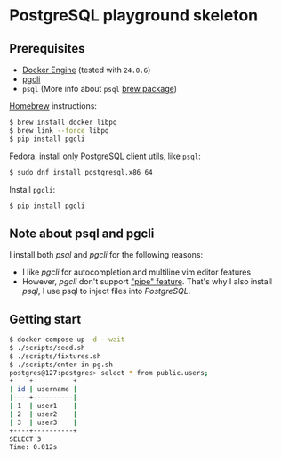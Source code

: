 # PostgreSQL playground skeleton

## Prerequisites

- [Docker Engine](https://docs.docker.com/engine/) (tested with `24.0.6`)
- [pgcli](https://www.pgcli.com/)
- `psql` (More info about `psql` [brew package](https://stackoverflow.com/a/49689589/261061))

[Homebrew](https://brew.sh/index_fr) instructions:

```sh
$ brew install docker libpq
$ brew link --force libpq
$ pip install pgcli
```

Fedora, install only PostgreSQL client utils, like `psql`:

```sh
$ sudo dnf install postgresql.x86_64
```

Install `pgcli`:

```sh
$ pip install pgcli
```

## Note about psql and pgcli

I install both *psql* and *pgcli* for the following reasons:

- I like *pgcli* for autocompletion and multiline vim editor features
- However, *pgcli* don't support ["pipe" feature](https://github.com/dbcli/pgcli/issues/307). That's why I also install *psql*, I use psql to inject files into *PostgreSQL*.

## Getting start

```sh
$ docker compose up -d --wait
$ ./scripts/seed.sh
$ ./scripts/fixtures.sh
$ ./scripts/enter-in-pg.sh
postgres@127:postgres> select * from public.users;
+----+----------+
| id | username |
|----+----------|
| 1  | user1    |
| 2  | user2    |
| 3  | user3    |
+----+----------+
SELECT 3
Time: 0.012s
```
